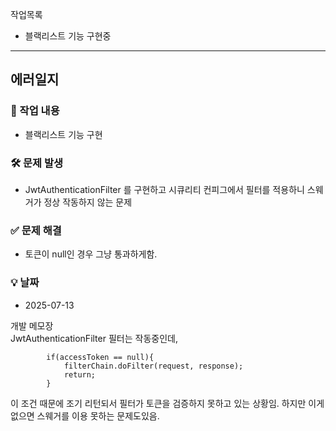 작업목록

- 블랙리스트 기능 구현중

----

## 에러일지

### 📌 작업 내용
- 블랙리스트 기능 구현

### 🛠 문제 발생
- JwtAuthenticationFilter 를 구현하고 시큐리티 컨피그에서 필터를 적용하니
스웨거가 정상 작동하지 않는 문제

### ✅ 문제 해결
- 토큰이 null인 경우 그냥 통과하게함.

### 💡 날짜
- 2025-07-13

개발 메모장  
JwtAuthenticationFilter 필터는 작동중인데,
```
        if(accessToken == null){
            filterChain.doFilter(request, response);
            return;
        }
```
이 조건 때문에 조기 리턴되서 필터가 토큰을 검증하지 못하고 있는 상황임.
하지만 이게 없으면 스웨거를 이용 못하는 문제도있음.